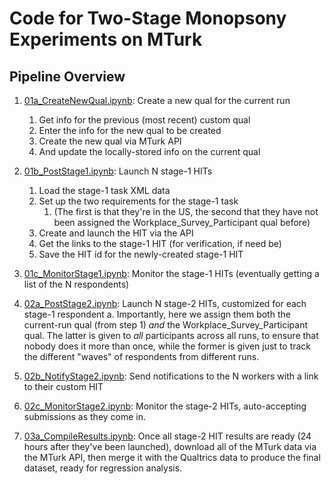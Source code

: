 # Code for Two-Stage Monopsony Experiments on MTurk

## Pipeline Overview

1. [01a_CreateNewQual.ipynb](../../blob/main/code/01a_CreateNewQual.ipynb): Create a new qual for the current run
   1. Get info for the previous (most recent) custom qual
   2. Enter the info for the new qual to be created
   3. Create the new qual via MTurk API
   4. And update the locally-stored info on the current qual

2. [01b_PostStage1.ipynb](../../blob/main/code/01b_PostStage1.ipynb): Launch N stage-1 HITs
   1. Load the stage-1 task XML data
   2. Set up the two requirements for the stage-1 task
      1. (The first is that they're in the US, the second that they have not been assigned the Workplace_Survey_Participant qual before)
   3. Create and launch the HIT via the API
   4. Get the links to the stage-1 HIT (for verification, if need be)
   5. Save the HIT id for the newly-created stage-1 HIT

3. [01c_MonitorStage1.ipynb](../../blob/main/code/01c_MonitorStage1.ipynb): Monitor the stage-1 HITs (eventually getting a list of the N respondents)

4. [02a_PostStage2.ipynb](../../blob/main/code/02a_PostStage2.ipynb): Launch N stage-2 HITs, customized for each stage-1 respondent
    a. Importantly, here we assign them both the current-run qual (from step 1) *and* the Workplace_Survey_Participant qual. The latter is given to *all* participants across all runs, to ensure that nobody does it more than once, while the former is given just to track the different "waves" of respondents from different runs.
5. [02b_NotifyStage2.ipynb](../../blob/main/code/02b_NotifyStage2.ipynb): Send notifications to the N workers with a link to their custom HIT
6. [02c_MonitorStage2.ipynb](../../blob/main/code/02c_MonitorStage2.ipynb): Monitor the stage-2 HITs, auto-accepting submissions as they come in.
7. [03a_CompileResults.ipynb](../../blob/main/code/03a_CompileResults.ipynb): Once all stage-2 HIT results are ready (24 hours after they've been launched), download all of the MTurk data via the MTurk API, then merge it with the Qualtrics data to produce the final dataset, ready for regression analysis.